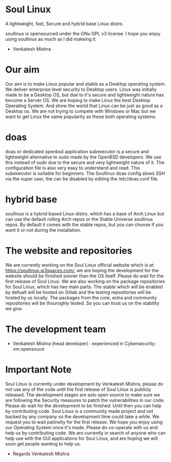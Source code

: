 # Soul Linux

A lightweight, fast, Secure and hybrid base Linux distro.

soullinux is opensourced under the GNu GPL v3 license.
I hope you enjoy using soullinux as much as I did makeing it.
- Venkatesh Mishra

# Our aim
Our aim is to make Linux popular and stable as a Desktop operating system. We deliver enterprise level security to Desktop users. Linux was initially made to be a Desktop OS, but due to it's secure and lightweight nature has become a Server OS. We are hoping to make Linux the best Desktop Operating System. And show the world that Linux can be just as good as a Desktop os. We are not trying to compete with Windows or Mac but we want to get Linux the same popularity as these both operating systems.

# doas
doas or dedicated openbsd application subexecutor is a secure and lightweight alternative to sudo made by the OpenBSD developers. We use this instead of sudo due to the secure and very lightweight nature of it. The configuration file is also very easy to understand and read. This subexecutor is suitable for beginners. The Soullinux doas config alows SSH via the super user, the can be disabled by editing the /etc/doas.conf file. 

# hybrid base
soullinux is a hybrid based Linux distro, which has a base of Arch Linux but can use the default rolling Arch repos or the Stable Universe soullinux repos. By default it comes with the stable repos, but you can choose if you want it or not during the installation.

# The website and repositories
We are currently working on the Soul Linux official website which is at: https://soullinux.w3spaces.com/, we are hoping the development for the website should be finished sooner than the OS itself. Please do wait for the first release of Soul Linux. We are also working on the package repositories for Soul Linux, which has two main parts. The stable which will be enabled by defualt will be hosted on Gitlab and the testing repositories will be hosted by us locally. The packages from the core, extra and community repositories will be thouroghly tested. So you can trust us on the stability we give.

# The development team

 * Venkatesh Mishra (head developer) : experienced in Cybersecurity: vm.opensouce

# Important Note
Soul Linux is currently under development by Venkatesh Mishra, please do not use any of the code until the first release of Soul Linux is publicly released. The development stages are aslo open source to make sure we are following the Security measures to patch the vulnerabilities in our code. Please do wait for the development to be finished. Until then you can help by contributing code. Soul Linux is a community made project and not backed by any company so the development time could take a while. We request you to wait patinelty for the first release.
We hope you enjoy using our Operating System once it's made. Please do co-operate with us and help us by contributing code. We are currently in search of anyone who can help use with the GUI applications for Soul Linux, and are hoping we will soon get people wanting to help us.

- Regards Venkatesh Mishra
